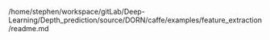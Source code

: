 /home/stephen/workspace/gitLab/Deep-Learning/Depth_prediction/source/DORN/caffe/examples/feature_extraction/readme.md